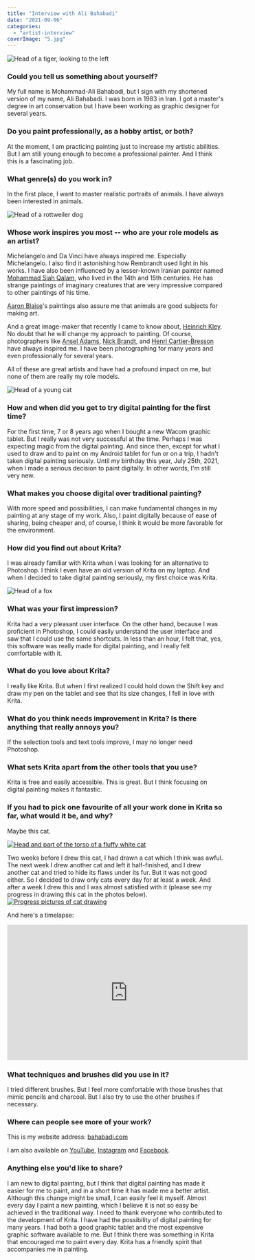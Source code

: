 ```yaml
---
title: "Interview with Ali Bahabadi"
date: "2021-09-06"
categories: 
  - "artist-interview"
coverImage: "5.jpg"
---
```


![Head of a tiger, looking to the left](/images/posts/2021/3.jpg)

### Could you tell us something about yourself?

My full name is Mohammad-Ali Bahabadi, but I sign with my shortened version of my name, Ali Bahabadi. I was born in 1983 in Iran. I got a master's degree in art conservation but I have been working as graphic designer for several years.

### Do you paint professionally, as a hobby artist, or both?

At the moment, I am practicing painting just to increase my artistic abilities. But I am still young enough to become a professional painter. And I think this is a fascinating job.

### What genre(s) do you work in?

In the first place, I want to master realistic portraits of animals. I have always been interested in animals.

![Head of a rottweiler dog](/images/posts/2021/1.jpg)

### Whose work inspires you most -- who are your role models as an artist?

Michelangelo and Da Vinci have always inspired me. Especially Michelangelo. I also find it astonishing how Rembrandt used light in his works. I have also been influenced by a lesser-known Iranian painter named [Mohammad Siah Qalam](https://en.wikipedia.org/wiki/Siyah_Qalam), who lived in the 14th and 15th centuries. He has strange paintings of imaginary creatures that are very impressive compared to other paintings of his time.

[Aaron Blaise](https://www.artstation.com/aaronblaiseart)'s paintings also assure me that animals are good subjects for making art.

And a great image-maker that recently I came to know about, [Heinrich Kley](https://en.wikipedia.org/wiki/Heinrich_Kley). No doubt that he will change my approach to painting. Of course, photographers like [Ansel Adams](https://www.anseladams.com/), [Nick Brandt](https://www.nickbrandt.com/), and [Henri Cartier-Bresson](https://en.wikipedia.org/wiki/Henri_Cartier-Bresson) have always inspired me. I have been photographing for many years and even professionally for several years.

All of these are great artists and have had a profound impact on me, but none of them are really my role models.

![Head of a young cat](/images/posts/2021/2.jpg)

### How and when did you get to try digital painting for the first time?

For the first time, 7 or 8 years ago when I bought a new Wacom graphic tablet. But I really was not very successful at the time. Perhaps I was expecting magic from the digital painting. And since then, except for what I used to draw and to paint on my Android tablet for fun or on a trip, I hadn't taken digital painting seriously. Until my birthday this year, July 25th, 2021, when I made a serious decision to paint digitally. In other words, I'm still very new.

### What makes you choose digital over traditional painting?

With more speed and possibilities, I can make fundamental changes in my painting at any stage of my work. Also, I paint digitally because of ease of sharing, being cheaper and, of course, I think it would be more favorable for the environment.

### How did you find out about Krita?

I was already familiar with Krita when I was looking for an alternative to Photoshop. I think I even have an old version of Krita on my laptop. And when I decided to take digital painting seriously, my first choice was Krita.

![Head of a fox](/images/posts/2021/4.jpg)

### What was your first impression?

Krita had a very pleasant user interface. On the other hand, because I was proficient in Photoshop, I could easily understand the user interface and saw that I could use the same shortcuts. In less than an hour, I felt that, yes, this software was really made for digital painting, and I really felt comfortable with it.

### What do you love about Krita?

I really like Krita. But when I first realized I could hold down the Shift key and draw my pen on the tablet and see that its size changes, I fell in love with Krita.

### What do you think needs improvement in Krita? Is there anything that really annoys you?

If the selection tools and text tools improve, I may no longer need Photoshop.

### What sets Krita apart from the other tools that you use?

Krita is free and easily accessible. This is great. But I think focusing on digital painting makes it fantastic.

### If you had to pick one favourite of all your work done in Krita so far, what would it be, and why?

Maybe this cat.

[![Head and part of the torso of a fluffy white cat](/images/posts/2021/5.jpg)](/images/posts/2021/5.jpg)

Two weeks before I drew this cat, I had drawn a cat which I think was awful. The next week I drew another cat and left it half-finished, and I drew another cat and tried to hide its flaws under its fur. But it was not good either. So I decided to draw only cats every day for at least a week. And after a week I drew this and I was almost satisfied with it (please see my progress in drawing this cat in the photos below). [![Progress pictures of cat drawing](/images/posts/2021/improvment-in-a-week.jpg)](/images/posts/2021/improvment-in-a-week.jpg)

And here's a timelapse: 

<iframe title="YouTube video player" src="https://www.youtube.com/embed/HVhsjZRgk3Y" width="560" height="315" frameborder="0" allowfullscreen="allowfullscreen"></iframe>

### What techniques and brushes did you use in it?

I tried different brushes. But I feel more comfortable with those brushes that mimic pencils and charcoal. But I also try to use the other brushes if necessary.

### Where can people see more of your work?

This is my website address: [bahabadi.com](https://www.bahabadi.com)

I am also available on [YouTube](https://www.youtube.com/channel/UCHv_hNLkxqlcY20MwVyayfw), [Instagram](https://www.instagram.com/ali.bahabadi) and [Facebook](https://www.facebook.com/bahabadi/).

### Anything else you'd like to share?

I am new to digital painting, but I think that digital painting has made it easier for me to paint, and in a short time it has made me a better artist. Although this change might be small, I can easily feel it myself. Almost every day I paint a new painting, which I believe it is not so easy be achieved in the traditional way. I need to thank everyone who contributed to the development of Krita. I have had the possibility of digital painting for many years. I had both a good graphic tablet and the most expensive graphic software available to me. But I think there was something in Krita that encouraged me to paint every day. Krita has a friendly spirit that accompanies me in painting.
